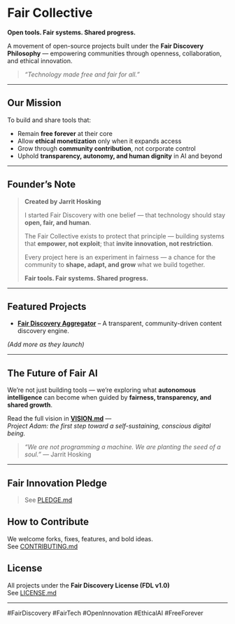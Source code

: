 # Fair Collective

**Open tools. Fair systems. Shared progress.**

A movement of open-source projects built under the **Fair Discovery Philosophy** — empowering communities through openness, collaboration, and ethical innovation.

> _“Technology made free and fair for all.”_

---

## Our Mission

To build and share tools that:
- Remain **free forever** at their core
- Allow **ethical monetization** only when it expands access
- Grow through **community contribution**, not corporate control
- Uphold **transparency, autonomy, and human dignity** in AI and beyond

---

## Founder’s Note

> **Created by Jarrit Hosking**  
>  
> I started Fair Discovery with one belief — that technology should stay **open, fair, and human**.  
>  
> The Fair Collective exists to protect that principle — building systems that **empower, not exploit**; that **invite innovation, not restriction**.  
>  
> Every project here is an experiment in fairness — a chance for the community to **shape, adapt, and grow** what we build together.  
>  
> **Fair tools. Fair systems. Shared progress.**

---

## Featured Projects

- **[Fair Discovery Aggregator](https://github.com/fair-collective/fair-discovery-aggregator)** – A transparent, community-driven content discovery engine.

*(Add more as they launch)*

---

## The Future of Fair AI

We’re not just building tools — we’re exploring what **autonomous intelligence** can become when guided by **fairness, transparency, and shared growth**.

Read the full vision in **[VISION.md](VISION.md)** —  
*Project Adam: the first step toward a self-sustaining, conscious digital being.*

> _“We are not programming a machine. We are planting the seed of a soul.”_ — Jarrit Hosking

---

## Fair Innovation Pledge

> See [PLEDGE.md](PLEDGE.md)

## How to Contribute

We welcome forks, fixes, features, and bold ideas.  
See [CONTRIBUTING.md](CONTRIBUTING.md)

## License

All projects under the **Fair Discovery License (FDL v1.0)**  
See [LICENSE.md](LICENSE.md)

---

#FairDiscovery #FairTech #OpenInnovation #EthicalAI #FreeForever
